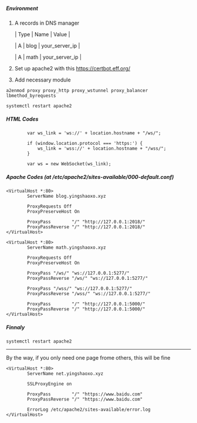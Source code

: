 ##### Environment

1. A records in DNS manager

    | Type | Name | Value |

    | A | blog | your_server_ip |

    | A | math | your_server_ip |

2. Set up apache2 with this https://certbot.eff.org/

3. Add necessary module

```
a2enmod proxy proxy_http proxy_wstunnel proxy_balancer lbmethod_byrequests

systemctl restart apache2
```



##### HTML Codes

```
        var ws_link = 'ws://' + location.hostname + "/ws/";

        if (window.location.protocol === 'https:') {
            ws_link = 'wss://' + location.hostname + "/wss/";
        }

        var ws = new WebSocket(ws_link);
```


##### Apache Codes (at /etc/apache2/sites-available/000-default.conf)

```
<VirtualHost *:80>
        ServerName blog.yingshaoxo.xyz

        ProxyRequests Off
        ProxyPreserveHost On

        ProxyPass        "/" "http://127.0.0.1:2018/"
        ProxyPassReverse "/" "http://127.0.0.1:2018/"
</VirtualHost>

<VirtualHost *:80>
        ServerName math.yingshaoxo.xyz

        ProxyRequests Off
        ProxyPreserveHost On

        ProxyPass "/ws/" "ws://127.0.0.1:5277/"
        ProxyPassReverse "/ws/" "ws://127.0.0.1:5277/"

        ProxyPass "/wss/" "ws://127.0.0.1:5277/"
        ProxyPassReverse "/wss/" "ws://127.0.0.1:5277/"

        ProxyPass        "/" "http://127.0.0.1:5000/"
        ProxyPassReverse "/" "http://127.0.0.1:5000/"
</VirtualHost>
```


##### Finnaly

```
systemctl restart apache2
```
___

By the way, if you only need one page frome others, this will be fine

```
<VirtualHost *:80>
        ServerName net.yingshaoxo.xyz

        SSLProxyEngine on

        ProxyPass        "/" "https://www.baidu.com"
        ProxyPassReverse "/" "https://www.baidu.com"

        ErrorLog /etc/apache2/sites-available/error.log
</VirtualHost>
```
